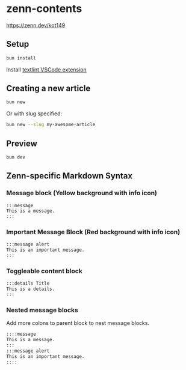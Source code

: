 # zenn-contents

https://zenn.dev/kot149

## Setup

```sh
bun install
```

Install [textlint VSCode extension](https://marketplace.visualstudio.com/items?itemName=3w36zj6.textlint)

## Creating a new article

```sh
bun new
```

Or with slug specified:

```sh
bun new --slug my-awesome-article
```

## Preview

```sh
bun dev
```

## Zenn-specific Markdown Syntax

### Message block (Yellow background with info icon)

```markdown
:::message
This is a message.
:::
```

### Important Message Block (Red background with info icon)

```markdown
:::message alert
This is an important message.
:::
```

### Toggleable content block

```markdown
:::details Title
This is a details.
:::
```

### Nested message blocks

Add more colons to parent block to nest message blocks.

```markdown
::::message
This is a message.
:::
:::message alert
This is an important message.
::::
```
